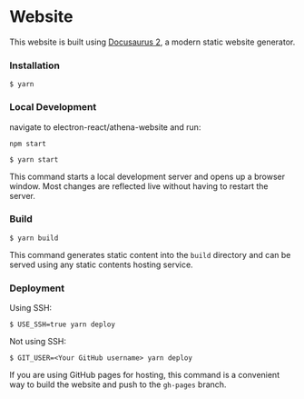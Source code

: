 # Website

This website is built using [Docusaurus 2](https://docusaurus.io/), a modern static website generator.

### Installation

```
$ yarn
```

### Local Development
navigate to electron-react/athena-website and run:
```
npm start
```
```
$ yarn start
```

This command starts a local development server and opens up a browser window. Most changes are reflected live without having to restart the server.

### Build

```
$ yarn build
```

This command generates static content into the `build` directory and can be served using any static contents hosting service.

### Deployment

Using SSH:

```
$ USE_SSH=true yarn deploy
```

Not using SSH:

```
$ GIT_USER=<Your GitHub username> yarn deploy
```

If you are using GitHub pages for hosting, this command is a convenient way to build the website and push to the `gh-pages` branch.
